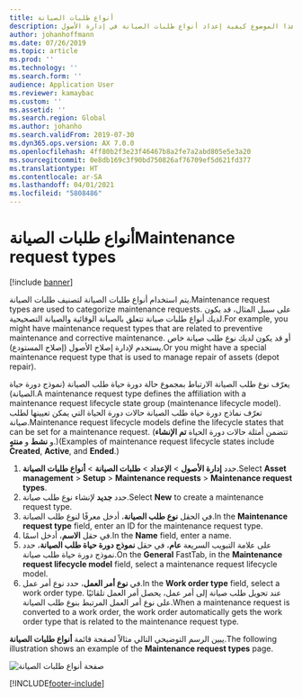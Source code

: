 ```yaml
---
title: أنواع طلبات الصيانة
description: يشرح هذا الموضوع كيفية إعداد أنواع طلبات الصيانة في إدارة الأصول.
author: johanhoffmann
ms.date: 07/26/2019
ms.topic: article
ms.prod: ''
ms.technology: ''
ms.search.form: ''
audience: Application User
ms.reviewer: kamaybac
ms.custom: ''
ms.assetid: ''
ms.search.region: Global
ms.author: johanho
ms.search.validFrom: 2019-07-30
ms.dyn365.ops.version: AX 7.0.0
ms.openlocfilehash: 4ff80b2f3e23f46467b8a2fe7a2abd805e5e3a20
ms.sourcegitcommit: 0e8db169c3f90bd750826af76709ef5d621fd377
ms.translationtype: HT
ms.contentlocale: ar-SA
ms.lasthandoff: 04/01/2021
ms.locfileid: "5808486"
---
```

# <a name="maintenance-request-types"></a><span data-ttu-id="89541-103">أنواع طلبات الصيانة</span><span class="sxs-lookup"><span data-stu-id="89541-103">Maintenance request types</span></span>

[!include [banner](../../includes/banner.md)]

 

<span data-ttu-id="89541-104">يتم استخدام أنواع طلبات الصيانة لتصنيف طلبات الصيانة.</span><span class="sxs-lookup"><span data-stu-id="89541-104">Maintenance request types are used to categorize maintenance requests.</span></span> <span data-ttu-id="89541-105">على سبيل المثال، قد يكون لديك أنواع طلبات صيانة تتعلق بالصيانة الوقائية والصيانة التصحيحية.</span><span class="sxs-lookup"><span data-stu-id="89541-105">For example, you might have maintenance request types that are related to preventive maintenance and corrective maintenance.</span></span> <span data-ttu-id="89541-106">أو قد يكون لديك نوع طلب صيانة خاص يستخدم لإدارة إصلاح الأصول (إصلاح المستودع).</span><span class="sxs-lookup"><span data-stu-id="89541-106">Or you might have a special maintenance request type that is used to manage repair of assets (depot repair).</span></span>

<span data-ttu-id="89541-107">يعرّف نوع طلب الصيانة الارتباط بمجموع حالة دورة حياة طلب الصيانة (نموذج دورة حياة الصيانة).</span><span class="sxs-lookup"><span data-stu-id="89541-107">A maintenance request type defines the affiliation with a maintenance request lifecycle state group (maintenance lifecycle model).</span></span> <span data-ttu-id="89541-108">تعرّف نماذج دورة حياة طلب الصيانة حالات دورة الحياة التي يمكن تعيينها لطلب صيانة.</span><span class="sxs-lookup"><span data-stu-id="89541-108">Maintenance request lifecycle models define the lifecycle states that can be set for a maintenance request.</span></span> <span data-ttu-id="89541-109">(تتضمن أمثلة حالات دورة الحياة **تم الإنشاء** و **نشط** و **منتهٍ**.)</span><span class="sxs-lookup"><span data-stu-id="89541-109">(Examples of maintenance request lifecycle states include **Created**, **Active**, and **Ended**.)</span></span>

1. <span data-ttu-id="89541-110">حدد **إدارة الأصول** \> **الإعداد** \> **طلبات الصيانة** \> **أنواع طلبات الصيانة**.</span><span class="sxs-lookup"><span data-stu-id="89541-110">Select **Asset management** \> **Setup** \> **Maintenance requests** \> **Maintenance request types**.</span></span>
2. <span data-ttu-id="89541-111">حدد **جديد** لإنشاء نوع طلب صيانة.</span><span class="sxs-lookup"><span data-stu-id="89541-111">Select **New** to create a maintenance request type.</span></span>
3. <span data-ttu-id="89541-112">في الحقل **نوع طلب الصيانة**، أدخل معرفًا لنوع طلب الصيانة.</span><span class="sxs-lookup"><span data-stu-id="89541-112">In the **Maintenance request type** field, enter an ID for the maintenance request type.</span></span>
4. <span data-ttu-id="89541-113">في حقل **الاسم**، أدخل اسمًا.</span><span class="sxs-lookup"><span data-stu-id="89541-113">In the **Name** field, enter a name.</span></span>
5. <span data-ttu-id="89541-114">على علامة التبويب السريعة **عام**، في حقل **نموذج دورة حياة طلب الصيانة**، حدد نموذج دورة حياة طلب صيانة.</span><span class="sxs-lookup"><span data-stu-id="89541-114">On the **General** FastTab, in the **Maintenance request lifecycle model** field, select a maintenance request lifecycle model.</span></span>
6. <span data-ttu-id="89541-115">في **نوع أمر العمل**، حدد نوع أمر عمل.</span><span class="sxs-lookup"><span data-stu-id="89541-115">In the **Work order type** field, select a work order type.</span></span> <span data-ttu-id="89541-116">عند تحويل طلب صيانة إلى أمر عمل، يحصل أمر العمل تلقائيًا على نوع أمر العمل المرتبط بنوع طلب الصيانة.</span><span class="sxs-lookup"><span data-stu-id="89541-116">When a maintenance request is converted to a work order, the work order automatically gets the work order type that is related to the maintenance request type.</span></span>

<span data-ttu-id="89541-117">يبين الرسم التوضيحي التالي مثالاً لصفحة قائمة **أنواع طلبات الصيانة**.</span><span class="sxs-lookup"><span data-stu-id="89541-117">The following illustration shows an example of the **Maintenance request types** page.</span></span>

![صفحة أنواع طلبات الصيانة](media/07-setup-for-requests.png)


[!INCLUDE[footer-include](../../../includes/footer-banner.md)]